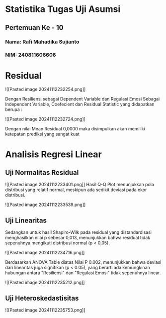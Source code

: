 # Statistika Tugas Uji Asumsi
## Pertemuan Ke - 10

### Nama: Rafi Mahadika Sujianto
### NIM: 240811606606



# Residual

![[Pasted image 20241112232254.png]]

Dengan Resiliensi sebagai Dependent Variable dan Regulasi Emosi Sebagai Independent Variable, Coefecient dan Residual Statistic yang didapatkan berupa :

![[Pasted image 20241112232724.png]]


Dengan nilai Mean Residual 0,0000 maka disimpulkan akan memiliki ketepatan prediksi yang sangat kuat

# Analisis Regresi Linear

## Uji Normalitas Residual

![[Pasted image 20241112233401.png]]
Hasil Q-Q Plot menunjukkan pola distribusi yang relatif normal, meskipun ada sedikit deviasi pada ekor distribusi.

![[Pasted image 20241112233539.png]]

## Uji Linearitas
Sedangkan untuk hasil Shapiro-Wilk pada residual yang distandardisasi menghasilkan nilai p sebesar 0,013, menunjukkan bahwa residual tidak sepenuhnya mengikuti distribusi normal (p < 0,05).

![[Pasted image 20241112234716.png]]

Berdasarkan ANOVA Table diatas Nilai P 0.002, menunjukkan bahwa deviasi dari linearitas juga signifikan (p < 0.05), yang berarti ada kemungkinan hubungan antara "Resiliensi" dan "Regulasi Emosi" tidak sepenuhnya linear.

![[Pasted image 20241112235212.png]]

## Uji Heteroskedastisitas
![[Pasted image 20241112235753.png]] 
